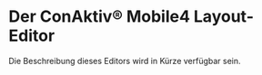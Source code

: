 # Der ConAktiv® Mobile4 Layout-Editor

Die Beschreibung dieses Editors wird in Kürze verfügbar sein.
